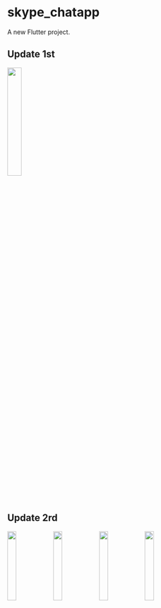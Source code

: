 # skype_chatapp

A new Flutter project.

## Update 1st
<img src="https://user-images.githubusercontent.com/63546465/198501290-99ed805a-234d-451a-bd4e-bec7130106f7.png" width='25%' />

## Update 2rd
<img src="https://user-images.githubusercontent.com/63546465/198508145-67d08669-5087-4d63-bd6d-53ed3024dd7d.png" align='left' width='20%' />
<img src="https://user-images.githubusercontent.com/63546465/198508155-87f2e9f3-d9fb-4b95-be5b-41da90ad7b10.png" align='left' width='20%' />
<img src="https://user-images.githubusercontent.com/63546465/198508159-ceeed8ec-8d41-4279-b19d-471da492b521.png" align='left' width='20%' />
<img src="https://user-images.githubusercontent.com/63546465/198508168-99f5b73f-1e42-4ce4-bab6-d2edd6006d9e.png" width='20%' />

